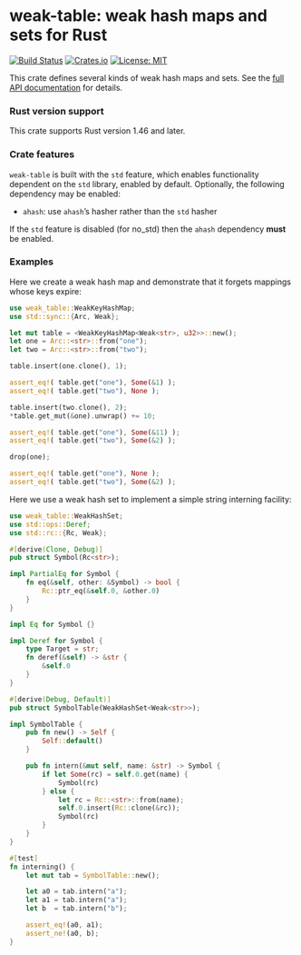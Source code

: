 # weak-table: weak hash maps and sets for Rust

[![Build Status](https://github.com/tov/weak-table-rs/actions/workflows/ci.yml/badge.svg)](https://github.com/tov/weak-table-rs/actions)
[![Crates.io](https://img.shields.io/crates/v/weak-table.svg?maxAge=2592000)](https://crates.io/crates/weak-table)
[![License: MIT](https://img.shields.io/badge/license-MIT-blue.svg)](LICENSE-MIT)

This crate defines several kinds of weak hash maps and sets. See 
the [full API documentation](http://docs.rs/weak-table/) for details.

### Rust version support

This crate supports Rust version 1.46 and later.

### Crate features

`weak-table` is built with the `std` feature, which enables
functionality dependent on the `std` library, enabled by default.
Optionally, the following dependency may be enabled:

  - `ahash`: use `ahash`’s hasher rather than the `std` hasher

If the `std` feature is disabled (for no_std) then the `ahash` dependency **must** be enabled.

### Examples

Here we create a weak hash map and demonstrate that it forgets mappings
whose keys expire:

```rust
use weak_table::WeakKeyHashMap;
use std::sync::{Arc, Weak};

let mut table = <WeakKeyHashMap<Weak<str>, u32>>::new();
let one = Arc::<str>::from("one");
let two = Arc::<str>::from("two");

table.insert(one.clone(), 1);

assert_eq!( table.get("one"), Some(&1) );
assert_eq!( table.get("two"), None );

table.insert(two.clone(), 2);
*table.get_mut(&one).unwrap() += 10;

assert_eq!( table.get("one"), Some(&11) );
assert_eq!( table.get("two"), Some(&2) );

drop(one);

assert_eq!( table.get("one"), None );
assert_eq!( table.get("two"), Some(&2) );
```

Here we use a weak hash set to implement a simple string interning facility:

```rust
use weak_table::WeakHashSet;
use std::ops::Deref;
use std::rc::{Rc, Weak};

#[derive(Clone, Debug)]
pub struct Symbol(Rc<str>);

impl PartialEq for Symbol {
    fn eq(&self, other: &Symbol) -> bool {
        Rc::ptr_eq(&self.0, &other.0)
    }
}

impl Eq for Symbol {}

impl Deref for Symbol {
    type Target = str;
    fn deref(&self) -> &str {
        &self.0
    }
}

#[derive(Debug, Default)]
pub struct SymbolTable(WeakHashSet<Weak<str>>);

impl SymbolTable {
    pub fn new() -> Self {
        Self::default()
    }

    pub fn intern(&mut self, name: &str) -> Symbol {
        if let Some(rc) = self.0.get(name) {
            Symbol(rc)
        } else {
            let rc = Rc::<str>::from(name);
            self.0.insert(Rc::clone(&rc));
            Symbol(rc)
        }
    }
}

#[test]
fn interning() {
    let mut tab = SymbolTable::new();

    let a0 = tab.intern("a");
    let a1 = tab.intern("a");
    let b  = tab.intern("b");

    assert_eq!(a0, a1);
    assert_ne!(a0, b);
}
```

